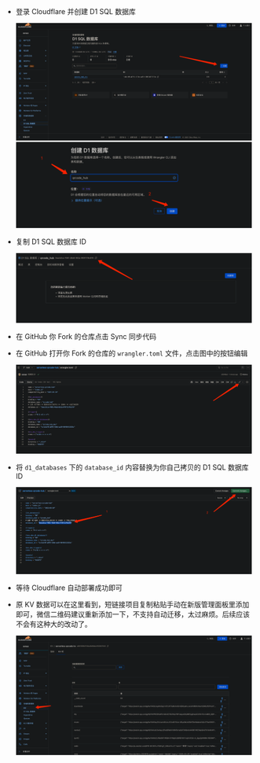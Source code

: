 - 登录 Cloudflare 并创建 D1 SQL 数据库

   ![](./images/1_1.png)
   ![](./images/1_2.png)

- 复制 D1 SQL 数据库 ID

   ![](./images/2_1.png)

- 在 GitHub 你 Fork 的仓库点击 Sync 同步代码
- 在 GitHub 打开你 Fork 的仓库的 `wrangler.toml` 文件，点击图中的按钮编辑

   ![](./images/4_1.png)

- 将 `d1_databases` 下的 `database_id` 内容替换为你自己拷贝的 D1 SQL 数据库 ID

   ![](./images/5_1.png)

- 等待 Cloudflare 自动部署成功即可

- 原 KV 数据可以在这里看到，短链接项目复制粘贴手动在新版管理面板里添加即可，微信二维码建议重新添加一下，不支持自动迁移，太过麻烦。后续应该不会有这种大的改动了。

   ![](./images/migrate-1.png)
